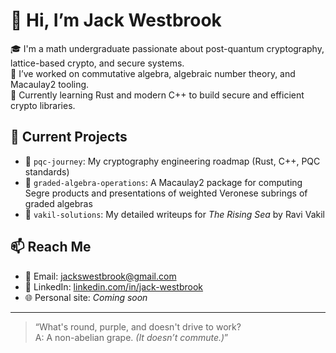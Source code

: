 # 👋 Hi, I’m Jack Westbrook

🎓 I'm a math undergraduate passionate about post-quantum cryptography, lattice-based crypto, and secure systems.  
🔬 I’ve worked on commutative algebra, algebraic number theory, and Macaulay2 tooling.  
🦀 Currently learning Rust and modern C++ to build secure and efficient crypto libraries.  

## 🔧 Current Projects

- 🔐 `pqc-journey`: My cryptography engineering roadmap (Rust, C++, PQC standards)
- 🧮 `graded-algebra-operations`: A Macaulay2 package for computing Segre products and presentations of weighted Veronese subrings of graded algebras
- 📗 `vakil-solutions`: My detailed writeups for *The Rising Sea* by Ravi Vakil

## 📫 Reach Me

- 📧 Email: [jackswestbrook@gmail.com](mailto:jackswestbrook@gmail.com)
- 💼 LinkedIn: [linkedin.com/in/jack-westbrook](https://www.linkedin.com/in/jack-westbrook/)
- 🌐 Personal site: _Coming soon_

---

> “What's round, purple, and doesn't drive to work?  
> A: A non-abelian grape. _(It doesn’t commute.)_”
